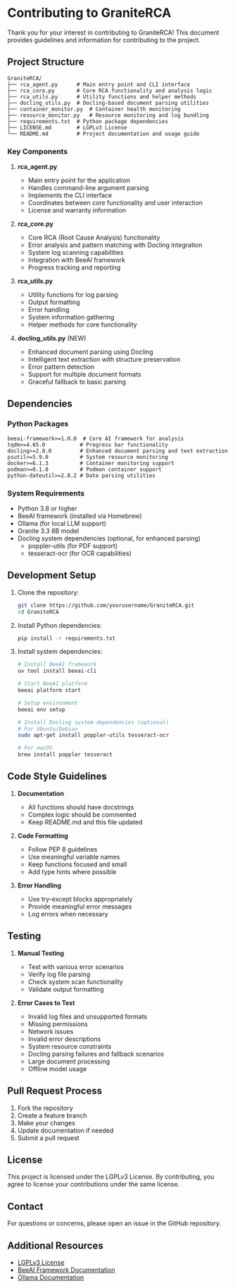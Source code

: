 # Contributing to GraniteRCA

Thank you for your interest in contributing to GraniteRCA! This document provides guidelines and information for contributing to the project.

## Project Structure

```
GraniteRCA/
├── rca_agent.py      # Main entry point and CLI interface
├── rca_core.py       # Core RCA functionality and analysis logic
├── rca_utils.py      # Utility functions and helper methods
├── docling_utils.py  # Docling-based document parsing utilities
├── container_monitor.py  # Container health monitoring
├── resource_monitor.py   # Resource monitoring and log bundling
├── requirements.txt  # Python package dependencies
├── LICENSE.md        # LGPLv3 License
└── README.md         # Project documentation and usage guide
```

### Key Components

1. **rca_agent.py**
   - Main entry point for the application
   - Handles command-line argument parsing
   - Implements the CLI interface
   - Coordinates between core functionality and user interaction
   - License and warranty information

2. **rca_core.py**
   - Core RCA (Root Cause Analysis) functionality
   - Error analysis and pattern matching with Docling integration
   - System log scanning capabilities
   - Integration with BeeAI framework
   - Progress tracking and reporting

3. **rca_utils.py**
   - Utility functions for log parsing
   - Output formatting
   - Error handling
   - System information gathering
   - Helper methods for core functionality

4. **docling_utils.py** (NEW)
   - Enhanced document parsing using Docling
   - Intelligent text extraction with structure preservation
   - Error pattern detection
   - Support for multiple document formats
   - Graceful fallback to basic parsing

## Dependencies

### Python Packages
```
beeai-framework>=1.0.0  # Core AI framework for analysis
tqdm>=4.65.0           # Progress bar functionality
docling>=2.0.0         # Enhanced document parsing and text extraction
psutil>=5.9.0          # System resource monitoring
docker>=6.1.3          # Container monitoring support
podman>=0.1.0          # Podman container support
python-dateutil>=2.8.2 # Date parsing utilities
```

### System Requirements
- Python 3.8 or higher
- BeeAI framework (installed via Homebrew)
- Ollama (for local LLM support)
- Granite 3.3 8B model
- Docling system dependencies (optional, for enhanced parsing)
  - poppler-utils (for PDF support)
  - tesseract-ocr (for OCR capabilities)

## Development Setup

1. Clone the repository:
   ```bash
   git clone https://github.com/yourusername/GraniteRCA.git
   cd GraniteRCA
   ```

2. Install Python dependencies:
   ```bash
   pip install -r requirements.txt
   ```

3. Install system dependencies:
   ```bash
   # Install BeeAI framework
   uv tool install beeai-cli
   
   # Start BeeAI platform
   beeai platform start
   
   # Setup environment
   beeai env setup
   
   # Install Docling system dependencies (optional)
   # For Ubuntu/Debian
   sudo apt-get install poppler-utils tesseract-ocr
   
   # For macOS
   brew install poppler tesseract
   ```

## Code Style Guidelines

1. **Documentation**
   - All functions should have docstrings
   - Complex logic should be commented
   - Keep README.md and this file updated

2. **Code Formatting**
   - Follow PEP 8 guidelines
   - Use meaningful variable names
   - Keep functions focused and small
   - Add type hints where possible

3. **Error Handling**
   - Use try-except blocks appropriately
   - Provide meaningful error messages
   - Log errors when necessary

## Testing

1. **Manual Testing**
   - Test with various error scenarios
   - Verify log file parsing
   - Check system scan functionality
   - Validate output formatting

2. **Error Cases to Test**
   - Invalid log files and unsupported formats
   - Missing permissions
   - Network issues
   - Invalid error descriptions
   - System resource constraints
   - Docling parsing failures and fallback scenarios
   - Large document processing
   - Offline model usage

## Pull Request Process

1. Fork the repository
2. Create a feature branch
3. Make your changes
4. Update documentation if needed
5. Submit a pull request

## License

This project is licensed under the LGPLv3 License. By contributing, you agree to license your contributions under the same license.

## Contact

For questions or concerns, please open an issue in the GitHub repository.

## Additional Resources

- [LGPLv3 License](https://www.gnu.org/licenses/lgpl-3.0.html)
- [BeeAI Framework Documentation](https://github.com/i-am-bee/beeai)
- [Ollama Documentation](https://ollama.ai/docs) 